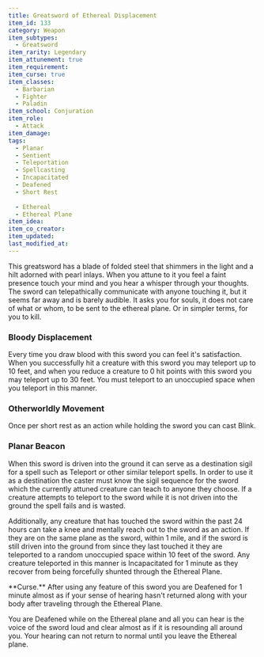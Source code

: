 ```yaml
---
title: Greatsword of Ethereal Displacement
item_id: 133
category: Weapon
item_subtypes:
  - Greatsword
item_rarity: Legendary
item_attunement: true
item_requirement:
item_curse: true
item_classes:
  - Barbarian
  - Fighter
  - Paladin
item_school: Conjuration
item_role:
  - Attack
item_damage:
tags:
  - Planar
  - Sentient
  - Teleportation
  - Spellcasting
  - Incapacitated
  - Deafened
  - Short Rest
  
  - Ethereal
  - Ethereal Plane
item_idea:
item_co_creator:
item_updated:
last_modified_at:
---
```


This greatsword has a blade of folded steel that shimmers in the light and a hilt adorned with pearl inlays. When you attune to it you feel a faint presence touch your mind and you hear a whisper through your thoughts. The sword can telepathically communicate with anyone touching it, but it seems far away and is barely audible. It asks you for souls, it does not care of what or whom, to be sent to the ethereal plane. Or in simpler terms, for you to kill.

<!--excerpt-->
### Bloody Displacement
Every time you draw blood with this sword you can feel it's satisfaction. When you successfully hit a creature with this sword you may teleport up to 10 feet, and when you reduce a creature to 0 hit points with this sword you may teleport up to 30 feet. You must teleport to an unoccupied space when you teleport in this manner.

### Otherworldly Movement
Once per short rest as an action while holding the sword you can cast <magic-spell>Blink</magic-spell>.

### Planar Beacon
When this sword is driven into the ground it can serve as a destination sigil for a spell such as <magic-spell>Teleport</magic-spell> or other similar teleport spells. In order to use it as a destination the caster must know the sigil sequence for the sword which the currently attuned creature can teach to anyone they choose. If a creature attempts to teleport to the sword while it is not driven into the ground the spell fails and is wasted.

Additionally, any creature that has touched the sword within the past 24 hours can take a knee and mentally reach out to the sword as an action. If they are on the same plane as the sword, within 1 mile, and if the sword is still driven into the ground from since they last touched it they are teleported to a random unoccupied space within 10 feet of the sword. Any creature teleported in this manner is Incapacitated for 1 minute as they recover from being forcefully shunted through the Ethereal Plane.

<div class="curse">
**Curse.** After using any feature of this sword you are Deafened for 1 minute almost as if your sense of hearing hasn't returned along with your body after traveling through the Ethereal Plane.

You are Deafened while on the Ethereal plane and all you can hear is the voice of the sword loud and clear almost as if it is resounding all around you. Your hearing can not return to normal until you leave the Ethereal plane.
</div>
